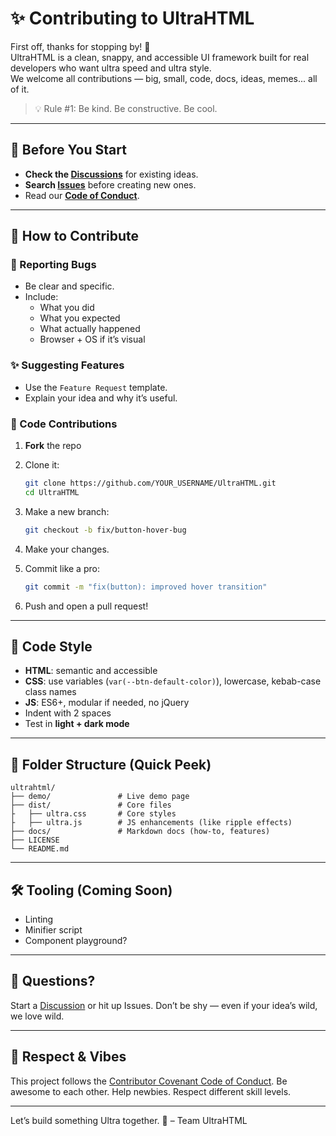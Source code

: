 # ✨ Contributing to UltraHTML

First off, thanks for stopping by! 🙌  
UltraHTML is a clean, snappy, and accessible UI framework built for real developers who want ultra speed and ultra style.  
We welcome all contributions — big, small, code, docs, ideas, memes... all of it.

> 💡 Rule #1: Be kind. Be constructive. Be cool.

---

## 🧠 Before You Start

- **Check the [Discussions](https://github.com/YOUR_USERNAME/UltraHTML/discussions)** for existing ideas.
- **Search [Issues](https://github.com/YOUR_USERNAME/UltraHTML/issues)** before creating new ones.
- Read our [**Code of Conduct**](./CODE_OF_CONDUCT.md).

---

## 🚀 How to Contribute

### 🐛 Reporting Bugs
- Be clear and specific.
- Include:
  - What you did
  - What you expected
  - What actually happened
  - Browser + OS if it’s visual

### ✨ Suggesting Features
- Use the `Feature Request` template.
- Explain your idea and why it’s useful.

### 🔧 Code Contributions

1. **Fork** the repo
2. Clone it:
   ```bash
   git clone https://github.com/YOUR_USERNAME/UltraHTML.git
   cd UltraHTML
   ```
3. Make a new branch:

   ```bash
   git checkout -b fix/button-hover-bug
   ```
4. Make your changes.
5. Commit like a pro:

   ```bash
   git commit -m "fix(button): improved hover transition"
   ```
6. Push and open a pull request!

---

## 📐 Code Style

* **HTML**: semantic and accessible
* **CSS**: use variables (`var(--btn-default-color)`), lowercase, kebab-case class names
* **JS**: ES6+, modular if needed, no jQuery
* Indent with 2 spaces
* Test in **light + dark mode**

---

## 📁 Folder Structure (Quick Peek)

```
ultrahtml/
├── demo/               # Live demo page
├── dist/               # Core files
├   ├── ultra.css       # Core styles
├   ├── ultra.js        # JS enhancements (like ripple effects)
├── docs/               # Markdown docs (how-to, features)
├── LICENSE
└── README.md
```

---

## 🛠️ Tooling (Coming Soon)

* Linting
* Minifier script
* Component playground?

---

## 💬 Questions?

Start a [Discussion](https://github.com/YOUR_USERNAME/UltraHTML/discussions) or hit up Issues.
Don’t be shy — even if your idea’s wild, we love wild.

---

## 🤝 Respect & Vibes

This project follows the [Contributor Covenant Code of Conduct](./CODE_OF_CONDUCT.md).
Be awesome to each other. Help newbies. Respect different skill levels.

---

Let’s build something Ultra together. 💚
– Team UltraHTML
